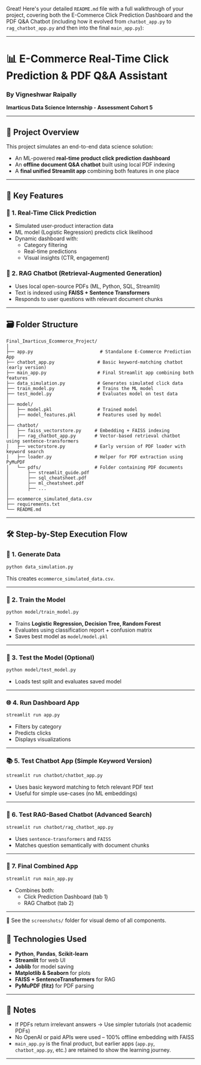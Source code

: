 Great! Here's your detailed `README.md` file with a full walkthrough of your project, covering both the E-Commerce Click Prediction Dashboard and the PDF Q&A Chatbot (including how it evolved from `chatbot_app.py` to `rag_chatbot_app.py` and then into the final `main_app.py`):

---

# 📊 E-Commerce Real-Time Click Prediction & PDF Q&A Assistant  
### By Vigneshwar Raipally  
**Imarticus Data Science Internship - Assessment Cohort 5**

---

## 🚀 Project Overview

This project simulates an end-to-end data science solution:
- An ML-powered **real-time product click prediction dashboard**
- An **offline document Q&A chatbot** built using local PDF indexing
- A **final unified Streamlit app** combining both features in one place

---

## 🧠 Key Features

### 🔹 1. Real-Time Click Prediction
- Simulated user-product interaction data
- ML model (Logistic Regression) predicts click likelihood
- Dynamic dashboard with:
  - Category filtering
  - Real-time predictions
  - Visual insights (CTR, engagement)

### 🔹 2. RAG Chatbot (Retrieval-Augmented Generation)
- Uses local open-source PDFs (ML, Python, SQL, Streamlit)
- Text is indexed using **FAISS + Sentence Transformers**
- Responds to user questions with relevant document chunks

---

## 🗃️ Folder Structure

```
Final_Imarticus_Ecommerce_Project/
│
├── app.py                         # Standalone E-Commerce Prediction App
├── chatbot_app.py                # Basic keyword-matching chatbot (early version)
├── main_app.py                   # Final Streamlit app combining both features
├── data_simulation.py            # Generates simulated click data
├── train_model.py                # Trains the ML model
├── test_model.py                 # Evaluates model on test data
│
├── model/
│   ├── model.pkl                 # Trained model
│   ├── model_features.pkl        # Features used by model
│
├── chatbot/
│   ├── faiss_vectorstore.py     # Embedding + FAISS indexing
│   ├── rag_chatbot_app.py       # Vector-based retrieval chatbot using sentence-transformers
│   ├── vectorstore.py           # Early version of PDF loader with keyword search
│   ├── loader.py                # Helper for PDF extraction using PyMuPDF
│   └── pdfs/                    # Folder containing PDF documents
│       ├── streamlit_guide.pdf
│       ├── sql_cheatsheet.pdf
│       ├── ml_cheatsheet.pdf
│       ├── ...
│
├── ecommerce_simulated_data.csv
├── requirements.txt
└── README.md
```

---

## 🛠️ Step-by-Step Execution Flow

### 🧾 1. Generate Data
```bash
python data_simulation.py
```
This creates `ecommerce_simulated_data.csv`.

---

### 🧪 2. Train the Model
```bash
python model/train_model.py
```
- Trains **Logistic Regression, Decision Tree, Random Forest**
- Evaluates using classification report + confusion matrix
- Saves best model as `model/model.pkl`

---

### 🧪 3. Test the Model (Optional)
```bash
python model/test_model.py
```
- Loads test split and evaluates saved model

---

### 🌐 4. Run Dashboard App
```bash
streamlit run app.py
```
- Filters by category
- Predicts clicks
- Displays visualizations

---

### 📚 5. Test Chatbot App (Simple Keyword Version)
```bash
streamlit run chatbot/chatbot_app.py
```
- Uses basic keyword matching to fetch relevant PDF text
- Useful for simple use-cases (no ML embeddings)

---

### 💬 6. Test RAG-Based Chatbot (Advanced Search)
```bash
streamlit run chatbot/rag_chatbot_app.py
```
- Uses `sentence-transformers` and `FAISS`
- Matches question semantically with document chunks

---

### 🧩 7. Final Combined App
```bash
streamlit run main_app.py
```
- Combines both:
  - Click Prediction Dashboard (tab 1)
  - RAG Chatbot (tab 2)

---

📸 See the `screenshots/` folder for visual demo of all components.


## 🧪 Technologies Used

- **Python**, **Pandas**, **Scikit-learn**
- **Streamlit** for web UI
- **Joblib** for model saving
- **Matplotlib & Seaborn** for plots
- **FAISS + SentenceTransformers** for RAG
- **PyMuPDF (fitz)** for PDF parsing

---

## 📌 Notes

- If PDFs return irrelevant answers → Use simpler tutorials (not academic PDFs)
- No OpenAI or paid APIs were used – 100% offline embedding with FAISS
- `main_app.py` is the final product, but earlier apps (`app.py`, `chatbot_app.py`, etc.) are retained to show the learning journey.

---

